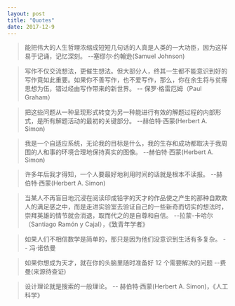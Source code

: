 ```yaml
---
layout: post
title: "Quotes"
date: 2017-12-9
---
```


>能把伟大的人生哲理浓缩成短短几句话的人真是人类的一大功臣，因为这样易于记诵，记忆深刻。 
--塞缪尔·约翰逊(Samuel Johnson)

> 写作不仅交流想法，更催生想法。但大部分人，终其一生都不能意识到好的写作竟如此重要。如果你不善写作，也不爱写作，那么，你在余生将与贫瘠思想为伍，错过经由写作带来的新世界。
-- 保罗·格雷厄姆（Paul Graham）



> 把这些问题从一种呈现形式转变为另一种能进行有效的解题过程的内部形式，是所有解题活动的最初的关键部分。
--赫伯特·西蒙(Herbert A. Simon)

> 我是一个自适应系统，无论我的目标是什么，我的生存和成功都取决于我周围的人和事的环境合理地保持真实的图像。
--赫伯特·西蒙(Herbert A. Simon)



> 许多年后我才得知，一个人要最好地利用时间的话就是根本不读报。
--赫伯特·西蒙(Herbert A. Simon)

> 当某人不再盲目地沉浸在阅读印成铅字的天才的作品使之产生的那种自欺欺人的满足感之中，而是走进实验室去验证自己的一些新奇而切实的想法时，崇拜英雄的情节就会消退，取而代之的是自尊和自信。
--拉蒙-卡哈尔（Santiago Ramón y Cajal），《致青年学者》


>  如果人们不相信数学是简单的，那只是因为他们没意识到生活有多复杂。
-- 冯·诺依曼


> 如果你想成为天才，就在你的头脑里随时准备好 12 个需要解决的问题
 --费曼(来源待查证)

> 设计理论就是搜索的一般理论。
-- 赫伯特·西蒙(Herbert A. Simon)，《人工科学》

